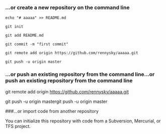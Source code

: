 ### …or create a new repository on the command line
    echo "# aaaaa" >> README.md
    
    git init
    
    git add README.md
    
    git commit -m "first commit"
    
    git remote add origin https://github.com/rennysky/aaaaa.git
    
    git push -u origin master

### …or push an existing repository from the command line…or push an existing repository from the command line
git remote add origin https://github.com/rennysky/aaaaa.git

git push -u origin mastergit push -u origin master

###…or import code from another repository

You can initialize this repository with code from a Subversion, Mercurial, or TFS project.

